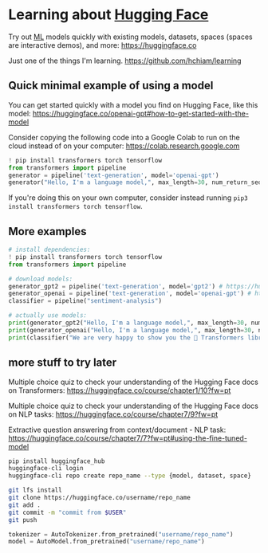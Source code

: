 # Learning about [Hugging Face](https://huggingface.co/)

Try out [ML](https://github.com/hchiam/learning-ml) models quickly with existing models, datasets, spaces (spaces are interactive demos), and more: https://huggingface.co

Just one of the things I'm learning. https://github.com/hchiam/learning

## Quick minimal example of using a model

You can get started quickly with a model you find on Hugging Face, like this model: https://huggingface.co/openai-gpt#how-to-get-started-with-the-model

Consider copying the following code into a Google Colab to run on the cloud instead of on your computer: https://colab.research.google.com

```py
! pip install transformers torch tensorflow
from transformers import pipeline
generator = pipeline('text-generation', model='openai-gpt')
generator("Hello, I'm a language model,", max_length=30, num_return_sequences=5)
```

If you're doing this on your own computer, consider instead running `pip3 install transformers torch tensorflow`.

## More examples

```py
# install dependencies:
! pip install transformers torch tensorflow
from transformers import pipeline

# download models:
generator_gpt2 = pipeline('text-generation', model='gpt2') # https://huggingface.co/gpt2
generator_openai = pipeline('text-generation', model='openai-gpt') # https://huggingface.co/openai-gpt
classifier = pipeline("sentiment-analysis")

# actually use models:
print(generator_gpt2("Hello, I'm a language model,", max_length=30, num_return_sequences=5))
print(generator_openai("Hello, I'm a language model,", max_length=30, num_return_sequences=5))
print(classifier("We are very happy to show you the 🤗 Transformers library."))
```

## more stuff to try later

Multiple choice quiz to check your understanding of the Hugging Face docs on Transformers: https://huggingface.co/course/chapter1/10?fw=pt

Multiple choice quiz to check your understanding of the Hugging Face docs on NLP tasks: https://huggingface.co/course/chapter7/9?fw=pt

Extractive question answering from context/document - NLP task: https://huggingface.co/course/chapter7/7?fw=pt#using-the-fine-tuned-model

```sh
pip install huggingface_hub
huggingface-cli login
huggingface-cli repo create repo_name --type {model, dataset, space}

git lfs install
git clone https://huggingface.co/username/repo_name
git add .
git commit -m "commit from $USER"
git push
```

```py
tokenizer = AutoTokenizer.from_pretrained("username/repo_name")
model = AutoModel.from_pretrained("username/repo_name")
```

